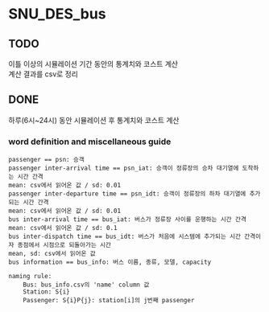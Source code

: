 # SNU_DES_bus

## TODO
이틀 이상의 시뮬레이션 기간 동안의 통계치와 코스트 계산 <br/>
계산 결과를 csv로 정리
## DONE
하루(6시~24시) 동안 시뮬레이션 후 통계치와 코스트 계산

### word definition and miscellaneous guide

```
passenger == psn: 승객
passenger inter-arrival time == psn_iat: 승객이 정류장의 승차 대기열에 도착하는 시간 간격
mean: csv에서 읽어온 값 / sd: 0.01
passenger inter-departure time == psn_idt: 승객이 정류장의 하차 대기열에 추가되는 시간 간격
mean: csv에서 읽어온 값 / sd: 0.01
bus inter-arrival time == bus_iat: 버스가 정류장 사이를 운행하는 시간 간격
mean: csv에서 읽어온 값 / sd: 0.1
bus inter-dispatch time == bus_idt: 버스가 처음에 시스템에 추가되는 시간 간격이자 종점에서 시점으로 되돌아가는 시간
mean, sd: csv에서 읽어온 값
bus information == bus_info: 버스 이름, 종류, 모델, capacity

naming rule:
    Bus: bus_info.csv의 'name' column 값
    Station: S{i}
    Passenger: S{i}P{j}: station[i]의 j번째 passenger

```
